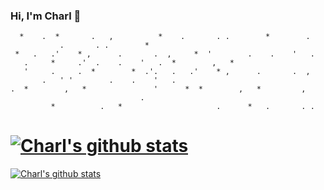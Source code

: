 ### Hi, I'm Charl 👾
```
  *    .  *       .   ,          *    .       . .        *        .
           .       . .        *
 *   .   .'    * ,      .       .  ,     *  '        .    .    '   .
   .     *     .'  .    .    '   .  *        ,   *         
   '     .     .  *        *  .'.   .   .'    * ,      .       .  , 
       .   ' '        .    .    '   .
.  *        ,   *               '      *  *        ,   *         ,
                             .
         *          .   *                     .      *   .       . .  
```
<!--
**charlcater/charlcater** is a ✨ _special_ ✨ repository because its `README.md` (this file) appears on your GitHub profile.

Here are some ideas to get you started:

- 🔭 I’m currently working on ...
- 🌱 I’m currently learning ...
- 👯 I’m looking to collaborate on ...
- 🤔 I’m looking for help with ...
- 💬 Ask me about ...
- 📫 How to reach me: ...
- 😄 Pronouns: ...
- ⚡ Fun fact: ...
-->


# [![Charl's github stats](https://github-readme-stats.vercel.app/api?username=charlcater&show_icons=true&count_private=true&theme=gotham)](https://github.com/anuraghazra/github-readme-stats)

[![Charl's github stats](https://github-readme-stats-snowy-three-11.vercel.app/api?username=charlcater&show_icons=true&count_private=true&theme=gotham)](https://github.com/anuraghazra/github-readme-stats)



